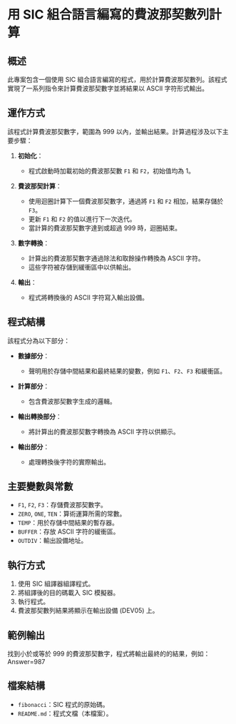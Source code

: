 # 用 SIC 組合語言編寫的費波那契數列計算

## 概述
此專案包含一個使用 SIC 組合語言編寫的程式，用於計算費波那契數列。該程式實現了一系列指令來計算費波那契數字並將結果以 ASCII 字符形式輸出。

## 運作方式
該程式計算費波那契數字，範圍為 999 以內，並輸出結果。計算過程涉及以下主要步驟：

1. **初始化**：
   - 程式啟動時加載初始的費波那契數 `F1` 和 `F2`，初始值均為 1。

2. **費波那契計算**：
   - 使用迴圈計算下一個費波那契數字，通過將 `F1` 和 `F2` 相加，結果存儲於 `F3`。
   - 更新 `F1` 和 `F2` 的值以進行下一次迭代。
   - 當計算的費波那契數字達到或超過 999 時，迴圈結束。

3. **數字轉換**：
   - 計算出的費波那契數字通過除法和取餘操作轉換為 ASCII 字符。
   - 這些字符被存儲到緩衝區中以供輸出。

4. **輸出**：
   - 程式將轉換後的 ASCII 字符寫入輸出設備。

## 程式結構
該程式分為以下部分：

- **數據部分**：
  - 聲明用於存儲中間結果和最終結果的變數，例如 `F1`、`F2`、`F3` 和緩衝區。

- **計算部分**：
  - 包含費波那契數字生成的邏輯。

- **輸出轉換部分**：
  - 將計算出的費波那契數字轉換為 ASCII 字符以供顯示。

- **輸出部分**：
  - 處理轉換後字符的實際輸出。

## 主要變數與常數
- `F1`, `F2`, `F3`：存儲費波那契數字。
- `ZERO`, `ONE`, `TEN`：算術運算所需的常數。
- `TEMP`：用於存儲中間結果的暫存器。
- `BUFFER`：存放 ASCII 字符的緩衝區。
- `OUTDIV`：輸出設備地址。

## 執行方式
1. 使用 SIC 組譯器組譯程式。
2. 將組譯後的目的碼載入 SIC 模擬器。
3. 執行程式。
4. 費波那契數列結果將顯示在輸出設備 (DEV05) 上。

## 範例輸出
找到小於或等於 999 的費波那契數字，程式將輸出最終的的結果，例如：
Answer=987

## 檔案結構
- `fibonacci`：SIC 程式的原始碼。
- `README.md`：程式文檔（本檔案）。

